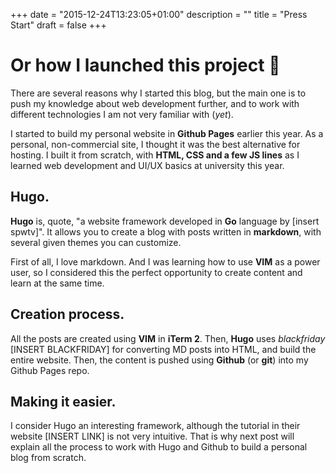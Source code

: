 +++
date = "2015-12-24T13:23:05+01:00"
description = ""
title = "Press Start"
draft = false
+++

# Or how I launched this project 🚀

There are several reasons why I started this blog, but the main one is to push my knowledge about web development further, and to work with different technologies I am not very familiar with (*yet*).

I started to build my personal website in **Github Pages** earlier this year. As a personal, non-commercial site, I thought it was the best alternative for hosting. I built it from scratch, with **HTML, CSS and a few JS lines** as I learned web development and UI/UX basics at university this year.

## Hugo.

**Hugo** is, quote, "a website framework developed in **Go** language by [insert spwtv]". It allows you to create a blog with posts written in **markdown**, with several given themes you can customize.

First of all, I love markdown. And I was learning how to use **VIM** as a power user, so I considered this the perfect opportunity to create content and learn at the same time.

## Creation process. 

All the posts are created using **VIM** in **iTerm 2**. Then, **Hugo** uses *blackfriday* [INSERT BLACKFRIDAY] for converting MD posts into HTML, and build the entire website.
Then, the content is pushed using **Github** (or **git**) into my Github Pages repo.

## Making it easier.

I consider Hugo an interesting framework, although the tutorial in their website [INSERT LINK] is not very intuitive. That is why next post will explain all the process to work with Hugo and Github to build a personal blog from scratch.
